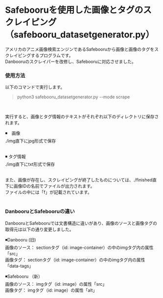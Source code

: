 
# Safebooruを使用した画像とタグのスクレイピング（safebooru_datasetgenerator.py）  

アメリカのアニメ画像検索エンジンであるSafebooruから画像と画像のタグをスクレイピングするプログラムです。  
Danbooruのスクレイパーを改修し、Safebooruに対応させました。  

### 使用方法  
以下のコマンドで実行します。  

> python3 safebooru_datasetgenerator.py --mode scrape  

<br />

実行すると、画像とタグ情報のテキストがそれぞれ以下のディレクトリに保存されます。  

◾️　画像    
./img直下にjpg形式で保存   
<br />

◾️ タグ情報  
./img直下にtxt形式で保存  
<br />

また、画像が存在し、スクレイピングが終了したものについては、./finished直下に画像IDの名前でファイルが出力されます。  
ファイルの中には「f」が記載されています。  
<br />

### DanbooruとSafebooruの違い  
DanbooruとSafebooruでは文書構造に違いがあり、画像のソースと画像タグの取得元は以下の通り変更しました。  

◾️Danbooru (旧)  
画像のソース： sectionタグ（id: image-container）の中のimgタグ内の属性「src」  
画像タグ： sectionタグ（id: image-container）の中のimgタグ内の属性「data-tags」
<br />

◾️Safebooru  （新）  
画像のソース： imgタグ（id: image）の属性「src」  
画像タグ： imgタグ（id: image）の属性「alt」  

